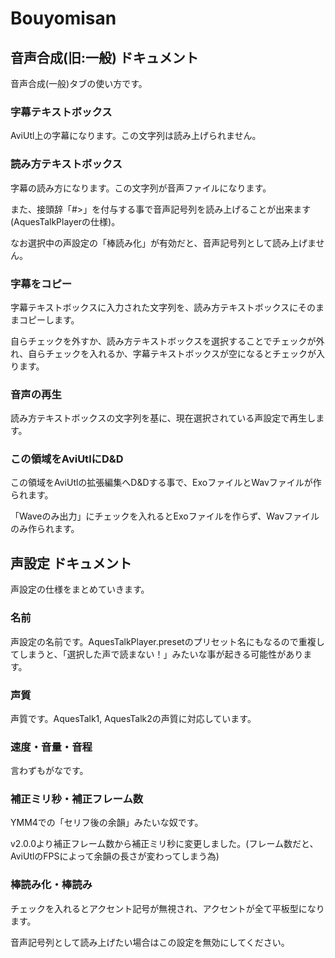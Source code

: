# Bouyomisan

## 音声合成(旧:一般) ドキュメント

音声合成(一般)タブの使い方です。

### 字幕テキストボックス

AviUtl上の字幕になります。この文字列は読み上げられません。

### 読み方テキストボックス

字幕の読み方になります。この文字列が音声ファイルになります。

また、接頭辞「#>」を付与する事で音声記号列を読み上げることが出来ます(AquesTalkPlayerの仕様)。

なお選択中の声設定の「棒読み化」が有効だと、音声記号列として読み上げません。

### 字幕をコピー

字幕テキストボックスに入力された文字列を、読み方テキストボックスにそのままコピーします。

自らチェックを外すか、読み方テキストボックスを選択することでチェックが外れ、自らチェックを入れるか、字幕テキストボックスが空になるとチェックが入ります。

### 音声の再生

読み方テキストボックスの文字列を基に、現在選択されている声設定で再生します。

### この領域をAviUtlにD&D

この領域をAviUtlの拡張編集へD&Dする事で、ExoファイルとWavファイルが作られます。

「Waveのみ出力」にチェックを入れるとExoファイルを作らず、Wavファイルのみ作られます。

## 声設定 ドキュメント

声設定の仕様をまとめていきます。

### 名前

声設定の名前です。AquesTalkPlayer.presetのプリセット名にもなるので重複してしまうと、「選択した声で読まない！」みたいな事が起きる可能性があります。

### 声質

声質です。AquesTalk1, AquesTalk2の声質に対応しています。

### 速度・音量・音程

言わずもがなです。

### 補正ミリ秒・補正フレーム数

YMM4での「セリフ後の余韻」みたいな奴です。

v2.0.0より補正フレーム数から補正ミリ秒に変更しました。(フレーム数だと、AviUtlのFPSによって余韻の長さが変わってしまう為)

### 棒読み化・棒読み

チェックを入れるとアクセント記号が無視され、アクセントが全て平板型になります。

音声記号列として読み上げたい場合はこの設定を無効にしてください。


